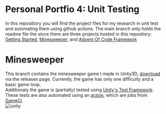 # Personal Portfio 4: Unit Testing

In this repositiory you will find the project files for my research in unit test and automating them using github actions.
The main branch only holds the readme file the since there are three projects hosted in this repository: [Getting Started](https://github.com/mathias-bevers/term2.4-personal-portfolio/tree/getting-started), [Minesweeper](https://github.com/mathias-bevers/term2.4-personal-portfolio/tree/minesweeper), and [Advent Of Code Framework](https://github.com/mathias-bevers/term2.4-personal-portfolio/tree/aoc)

# Minesweeper
This branch contains the minesweeper game I made in Unity3D, [download](https://github.com/mathias-bevers/term2.4-personal-portfolio/releases) via the releases page. 
Currently, the game has only one difficulty and a basic game loop.  
Additionaly the game is (partially) tested using [Unity's Test Framework](https://docs.unity3d.com/Packages/com.unity.test-framework@1.1/manual/index.html). 
These tests are also automated using an [action](https://github.com/mathias-bevers/term2.4-personal-portfolio/blob/minesweeper/.github/workflows/unity.yml), which are jobs from [GameCI](https://game.ci/).
<br>
![unity](https://github.com/mathias-bevers/term2.4-personal-portfolio/actions/workflows/unity.yml/badge.svg?branch=minesweeper)